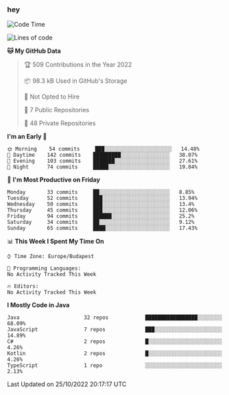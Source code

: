 ### hey

<!--START_SECTION:waka-->
![Code Time](http://img.shields.io/badge/Code%20Time-801%20hrs%2035%20mins-blue)

![Lines of code](https://img.shields.io/badge/From%20Hello%20World%20I%27ve%20Written-479%20Thousand%20lines%20of%20code-blue)

**🐱 My GitHub Data** 

> 🏆 509 Contributions in the Year 2022
 > 
> 📦 98.3 kB Used in GitHub's Storage 
 > 
> 🚫 Not Opted to Hire
 > 
> 📜 7 Public Repositories 
 > 
> 🔑 48 Private Repositories  
 > 
**I'm an Early 🐤** 

```text
🌞 Morning    54 commits     ███░░░░░░░░░░░░░░░░░░░░░░   14.48% 
🌆 Daytime    142 commits    █████████░░░░░░░░░░░░░░░░   38.07% 
🌃 Evening    103 commits    ███████░░░░░░░░░░░░░░░░░░   27.61% 
🌙 Night      74 commits     █████░░░░░░░░░░░░░░░░░░░░   19.84%

```
📅 **I'm Most Productive on Friday** 

```text
Monday       33 commits     ██░░░░░░░░░░░░░░░░░░░░░░░   8.85% 
Tuesday      52 commits     ███░░░░░░░░░░░░░░░░░░░░░░   13.94% 
Wednesday    50 commits     ███░░░░░░░░░░░░░░░░░░░░░░   13.4% 
Thursday     45 commits     ███░░░░░░░░░░░░░░░░░░░░░░   12.06% 
Friday       94 commits     ██████░░░░░░░░░░░░░░░░░░░   25.2% 
Saturday     34 commits     ██░░░░░░░░░░░░░░░░░░░░░░░   9.12% 
Sunday       65 commits     ████░░░░░░░░░░░░░░░░░░░░░   17.43%

```


📊 **This Week I Spent My Time On** 

```text
⌚︎ Time Zone: Europe/Budapest

💬 Programming Languages: 
No Activity Tracked This Week

🔥 Editors: 
No Activity Tracked This Week

```

**I Mostly Code in Java** 

```text
Java                     32 repos            █████████████████░░░░░░░░   68.09% 
JavaScript               7 repos             ███░░░░░░░░░░░░░░░░░░░░░░   14.89% 
C#                       2 repos             █░░░░░░░░░░░░░░░░░░░░░░░░   4.26% 
Kotlin                   2 repos             █░░░░░░░░░░░░░░░░░░░░░░░░   4.26% 
TypeScript               1 repo              ░░░░░░░░░░░░░░░░░░░░░░░░░   2.13%

```



 Last Updated on 25/10/2022 20:17:17 UTC
<!--END_SECTION:waka-->
